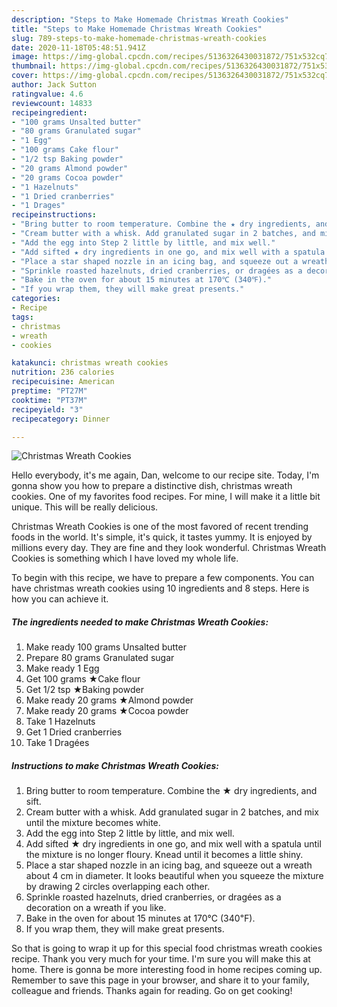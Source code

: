 ```yaml
---
description: "Steps to Make Homemade Christmas Wreath Cookies"
title: "Steps to Make Homemade Christmas Wreath Cookies"
slug: 789-steps-to-make-homemade-christmas-wreath-cookies
date: 2020-11-18T05:48:51.941Z
image: https://img-global.cpcdn.com/recipes/5136326430031872/751x532cq70/christmas-wreath-cookies-recipe-main-photo.jpg
thumbnail: https://img-global.cpcdn.com/recipes/5136326430031872/751x532cq70/christmas-wreath-cookies-recipe-main-photo.jpg
cover: https://img-global.cpcdn.com/recipes/5136326430031872/751x532cq70/christmas-wreath-cookies-recipe-main-photo.jpg
author: Jack Sutton
ratingvalue: 4.6
reviewcount: 14833
recipeingredient:
- "100 grams Unsalted butter"
- "80 grams Granulated sugar"
- "1 Egg"
- "100 grams Cake flour"
- "1/2 tsp Baking powder"
- "20 grams Almond powder"
- "20 grams Cocoa powder"
- "1 Hazelnuts"
- "1 Dried cranberries"
- "1 Drages"
recipeinstructions:
- "Bring butter to room temperature. Combine the ★ dry ingredients, and sift."
- "Cream butter with a whisk. Add granulated sugar in 2 batches, and mix until the mixture becomes white."
- "Add the egg into Step 2 little by little, and mix well."
- "Add sifted ★ dry ingredients in one go, and mix well with a spatula until the mixture is no longer floury. Knead until it becomes a little shiny."
- "Place a star shaped nozzle in an icing bag, and squeeze out a wreath about 4 cm in diameter. It looks beautiful when you squeeze the mixture by drawing 2 circles overlapping each other."
- "Sprinkle roasted hazelnuts, dried cranberries, or dragées as a decoration on a wreath if you like."
- "Bake in the oven for about 15 minutes at 170℃ (340℉)."
- "If you wrap them, they will make great presents."
categories:
- Recipe
tags:
- christmas
- wreath
- cookies

katakunci: christmas wreath cookies 
nutrition: 236 calories
recipecuisine: American
preptime: "PT27M"
cooktime: "PT37M"
recipeyield: "3"
recipecategory: Dinner

---
```



![Christmas Wreath Cookies](https://img-global.cpcdn.com/recipes/5136326430031872/751x532cq70/christmas-wreath-cookies-recipe-main-photo.jpg)

Hello everybody, it's me again, Dan, welcome to our recipe site. Today, I'm gonna show you how to prepare a distinctive dish, christmas wreath cookies. One of my favorites food recipes. For mine, I will make it a little bit unique. This will be really delicious.

Christmas Wreath Cookies is one of the most favored of recent trending foods in the world. It's simple, it's quick, it tastes yummy. It is enjoyed by millions every day. They are fine and they look wonderful. Christmas Wreath Cookies is something which I have loved my whole life.




To begin with this recipe, we have to prepare a few components. You can have christmas wreath cookies using 10 ingredients and 8 steps. Here is how you can achieve it.

<!--inarticleads1-->

##### The ingredients needed to make Christmas Wreath Cookies:

1. Make ready 100 grams Unsalted butter
1. Prepare 80 grams Granulated sugar
1. Make ready 1 Egg
1. Get 100 grams ★Cake flour
1. Get 1/2 tsp ★Baking powder
1. Make ready 20 grams ★Almond powder
1. Make ready 20 grams ★Cocoa powder
1. Take 1 Hazelnuts
1. Get 1 Dried cranberries
1. Take 1 Dragées




<!--inarticleads2-->

##### Instructions to make Christmas Wreath Cookies:

1. Bring butter to room temperature. Combine the ★ dry ingredients, and sift.
1. Cream butter with a whisk. Add granulated sugar in 2 batches, and mix until the mixture becomes white.
1. Add the egg into Step 2 little by little, and mix well.
1. Add sifted ★ dry ingredients in one go, and mix well with a spatula until the mixture is no longer floury. Knead until it becomes a little shiny.
1. Place a star shaped nozzle in an icing bag, and squeeze out a wreath about 4 cm in diameter. It looks beautiful when you squeeze the mixture by drawing 2 circles overlapping each other.
1. Sprinkle roasted hazelnuts, dried cranberries, or dragées as a decoration on a wreath if you like.
1. Bake in the oven for about 15 minutes at 170℃ (340℉).
1. If you wrap them, they will make great presents.




So that is going to wrap it up for this special food christmas wreath cookies recipe. Thank you very much for your time. I'm sure you will make this at home. There is gonna be more interesting food in home recipes coming up. Remember to save this page in your browser, and share it to your family, colleague and friends. Thanks again for reading. Go on get cooking!
